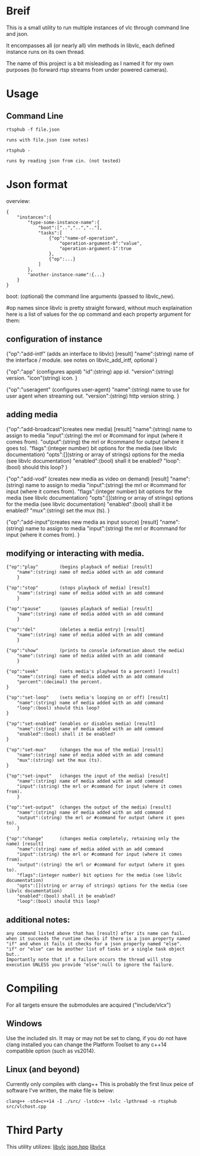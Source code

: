 # Breif

This is a small utility to run multiple instances of vlc through command line and json.

It encompasses all (or nearly all) vlm methods in libvlc, each defined instance runs on its own thread.

The name of this project is a bit misleading as I named it for my own purposes (to forward rtsp streams from under powered cameras).

# Usage

## Command Line

```
rtsphub -f file.json
```
	runs with file.json (see notes)
	
```
rtsphub -
```
	runs by reading json from cin. (not tested)

# Json format
overview:
```
{
	"instances":{
		"type-some-instance-name":{
			"boot":["..","..",".."],
			"tasks":[
				{"op":"name-of-operation",
					"operation-argument-0":"value",
					"operation-argument-1":true
				},
				{"op":...}
			]
		},
		"another-instance-name":{...}
	}
}
```
boot: (optional) the command line arguments (passed to libvlc_new).

#op names
since libvlc is pretty straight forward, without much explaination here is a list of values for the op command and each property argument for them:

## configuration of instance

{"op":"add-intf"	(adds an interface to libvlc) [result]
	"name":(string) name of the interface / module. see notes on libvlc_add_intf, optional
	}

{"op":"app"			(configures appid)
	"id":(string) app id.
	"version":(string) version.
	"icon"(string) icon.
}

{"op":"useragent"	(configures user-agent)
	"name":(string) name to use for user agent when streaming out.
	"version":(string) http version string.
}

## adding media

{"op":"add-broadcast"(creates new media) [result]
	"name":(string) name to assign to media
	"input":(string) the mrl or #command for input (where it comes from).
	"output":(string) the mrl or #command for output (where it goes to).
	"flags":(integer number) bit options for the media (see libvlc documentation)
	"opts":[](string or array of strings) options for the media (see libvlc documentation)
	"enabled":(bool) shall it be enabled?
	"loop":(bool) should this loop?
}

{"op":"add-vod"		(creates new media as video on demand) [result]
	"name":(string) name to assign to media
	"input":(string) the mrl or #command for input (where it comes from).
	"flags":(integer number) bit options for the media (see libvlc documentation)
	"opts":[](string or array of strings) options for the media (see libvlc documentation)
	"enabled":(bool) shall it be enabled?
	"mux":(string) set the mux (ts).
}

{"op":"add-input"(creates new media as input source) [result]
	"name":(string) name to assign to media
	"input":(string) the mrl or #command for input (where it comes from).
}

## modifying or interacting with media.
```
{"op":"play"		(begins playback of media) [result]
	"name":(string) name of media added with an add command
	}
	
{"op":"stop"		(stops playback of media) [result]
	"name":(string) name of media added with an add command
	}
	
{"op":"pause"		(pauses playback of media) [result]
	"name":(string) name of media added with an add command
	}
	
{"op":"del"			(deletes a media entry) [result]
	"name":(string) name of media added with an add command
	}
	
{"op":"show"		(prints to console information about the media)
	"name":(string) name of media added with an add command
	}

{"op":"seek"		(sets media's playhead to a percent) [result]
	"name":(string) name of media added with an add command
	"percent":(decimal) the percent.
}

{"op":"set-loop"	(sets media's looping on or off) [result]
	"name":(string) name of media added with an add command
	"loop":(bool) should this loop?
}

{"op":"set-enabled"	(enables or disables media) [result]
	"name":(string) name of media added with an add command
	"enabled":(bool) shall it be enabled?
}

{"op":"set-mux"		(changes the mux of the media) [result]
	"name":(string) name of media added with an add command
	"mux":(string) set the mux (ts).
}

{"op":"set-input"	(changes the input of the media) [result]
	"name":(string) name of media added with an add command
	"input":(string) the mrl or #command for input (where it comes from).
	}
	
{"op":"set-output"	(changes the output of the media) [result]
	"name":(string) name of media added with an add command
	"output":(string) the mrl or #command for output (where it goes to).
	}
	
{"op":"change"		(changes media completely, retaining only the name) [result]
	"name":(string) name of media added with an add command
	"input":(string) the mrl or #command for input (where it comes from).
	"output":(string) the mrl or #command for output (where it goes to).
	"flags":(integer number) bit options for the media (see libvlc documentation)
	"opts":[](string or array of strings) options for the media (see libvlc documentation)
	"enabled":(bool) shall it be enabled?
	"loop":(bool) should this loop?
```
## additional notes:
	any command listed above that has [result] after its name can fail. when it succeeds the runtime checks if there is a json property named "if" and when it fails it checks for a json property named "else". "if" or "else" can be another list of tasks or a single task object but..
	Importantly note that if a failure occurs the thread will stop execution UNLESS you provide "else":null to ignore the failure.
	
# Compiling

For all targets ensure the submodules are acquired ("include/vlcx")

## Windows 
Use the included sln. It may or may not be set to clang, if you do not have clang installed you can change the Platform Toolset to any c++14 compatible option (such as vs2014).

## Linux (and beyond)
Currently only compiles with clang++ 
This is probably the first linux peice of software I've written, the make file is below:
```
clang++ -std=c++14 -I ./src/ -lstdc++ -lvlc -lpthread -o rtsphub src/vlchost.cpp
```

# Third Party

This utility utilizes:
<a href="https://github.com/videolan/vlc">libvlc</a>
<a href="https://github.com/nlohmann/json">json.hpp</a>
<a href="https://github.com/bblpny/libvlcx">libvlcx</a>
